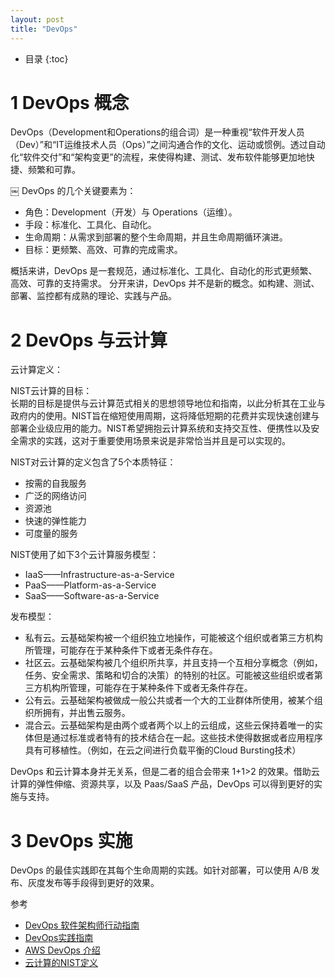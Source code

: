 ```yaml
---
layout: post
title: "DevOps"
---
```


* 目录
{:toc}

# 1 DevOps 概念

DevOps（Development和Operations的组合词）是一种重视“软件开发人员（Dev）”和“IT运维技术人员（Ops）”之间沟通合作的文化、运动或惯例。透过自动化“软件交付”和“架构变更”的流程，来使得构建、测试、发布软件能够更加地快捷、频繁和可靠。

￼
DevOps 的几个关键要素为：

* 角色：Development（开发）与 Operations（运维）。 
* 手段：标准化、工具化、自动化。 
* 生命周期：从需求到部署的整个生命周期，并且生命周期循环演进。 
* 目标：更频繁、高效、可靠的完成需求。 

概括来讲，DevOps 是一套规范，通过标准化、工具化、自动化的形式更频繁、高效、可靠的支持需求。
分开来讲，DevOps 并不是新的概念。如构建、测试、部署、监控都有成熟的理论、实践与产品。

# 2 DevOps 与云计算


云计算定义：

NIST云计算的目标：    
长期的目标是提供与云计算范式相关的思想领导地位和指南，以此分析其在工业与政府内的使用。NIST旨在缩短使用周期，这将降低短期的花费并实现快速创建与部署企业级应用的能力。NIST希望拥抱云计算系统和支持交互性、便携性以及安全需求的实践，这对于重要使用场景来说是非常恰当并且是可以实现的。

NIST对云计算的定义包含了5个本质特征：
* 按需的自我服务
* 广泛的网络访问
* 资源池
* 快速的弹性能力
* 可度量的服务

NIST使用了如下3个云计算服务模型：
* IaaS——Infrastructure-as-a-Service
* PaaS——Platform-as-a-Service
* SaaS——Software-as-a-Service

发布模型：
* 私有云。云基础架构被一个组织独立地操作，可能被这个组织或者第三方机构所管理，可能存在于某种条件下或者无条件存在。
* 社区云。云基础架构被几个组织所共享，并且支持一个互相分享概念（例如，任务、安全需求、策略和切合的决策）的特别的社区。可能被这些组织或者第三方机构所管理，可能存在于某种条件下或者无条件存在。
* 公有云。云基础架构被做成一般公共或者一个大的工业群体所使用，被某个组织所拥有，并出售云服务。
* 混合云。云基础架构是由两个或者两个以上的云组成，这些云保持着唯一的实体但是通过标准或者特有的技术结合在一起。这些技术使得数据或者应用程序具有可移植性。（例如，在云之间进行负载平衡的Cloud Bursting技术）


DevOps 和云计算本身并无关系，但是二者的组合会带来 1+1>2 的效果。借助云计算的弹性伸缩、资源共享，以及 Paas/SaaS 产品，DevOps 可以得到更好的实施与支持。

# 3 DevOps 实施

DevOps 的最佳实践即在其每个生命周期的实践。如针对部署，可以使用 A/B 发布、灰度发布等手段得到更好的效果。


参考
* [DevOps 软件架构师行动指南](https://book.douban.com/subject/27021098/)
* [DevOps实践指南](https://book.douban.com/subject/30186150/)
* [AWS DevOps 介绍](https://aws.amazon.com/cn/devops/what-is-devops/) 
* [云计算的NIST定义](http://www.sharpcloud.cn/article-1254-1.html )